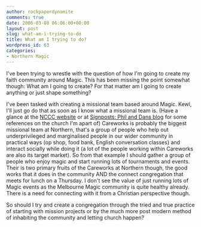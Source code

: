 ```yaml
---
author: rockpaperdynamite
comments: true
date: 2006-03-08 06:06:00+00:00
layout: post
slug: what-am-i-trying-to-do
title: What am I trying to do?
wordpress_id: 63
categories:
- Northern Magic
---
```


I've been trying to wrestle with the question of how I'm going to create my faith community around Magic.  This has been missing the point somewhat though: What am I going to create?  For that matter am I going to create anything or just shape something?

I've been tasked with creating a missional team based around Magic. Kewl, I'll just go do that as soon as I know what a missional team is. (Have a glance at the [NCCC website](http://nccc.org.au) or at [Signposts: Phil and Dans blog](http://www.signposts.org.au) for some references on the church I'm apart of)
Careworks is probably the biggest missional team at Northern, that's a group of people who help out underprivileged and marginalised people in our wider community in practical ways (op shop, food bank, English conversation classes) and interact socially while doing it (a lot of the people working within Careworks are also its target market). So from that example I should gather a group of people who enjoy magic and start running lots of tournaments and events.
Their is two primary fruits of the Careworks at Northern though, the good works that it does in the community AND the connect congregation that meets for lunch on a Thursday. I don't see the value of just running lots of Magic events as the Melbourne Magic community is quite healthy already. There is a need for connecting with it from a Christian perspective though.

So should I try and create a congregation through the tried and true practice of starting with mission projects or by the much more post modern method of inhabiting the community and letting church happen?
